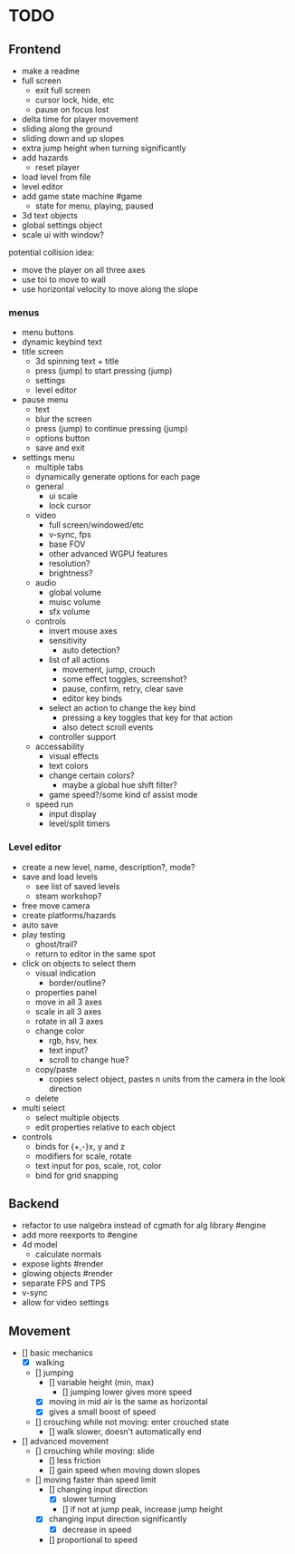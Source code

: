 # TODO

## Frontend

- make a readme
- full screen
  - exit full screen
  - cursor lock, hide, etc
  - pause on focus lost
- delta time for player movement
- sliding along the ground
- sliding down and up slopes
- extra jump height when turning significantly
- add hazards
  - reset player
- load level from file
- level editor
- add game state machine #game
  - state for menu, playing, paused
- 3d text objects
- global settings object
- scale ui with window?

potential collision idea:

- move the player on all three axes
- use toi to move to wall
- use horizontal velocity to move along the slope

### menus

- menu buttons
- dynamic keybind text
- title screen
  - 3d spinning text + title
  - press (jump) to start pressing (jump)
  - settings
  - level editor
- pause menu
  - text
  - blur the screen
  - press (jump) to continue pressing (jump)
  - options button
  - save and exit
- settings menu
  - multiple tabs
  - dynamically generate options for each page
  - general
    - ui scale
    - lock cursor
  - video
    - full screen/windowed/etc
    - v-sync, fps
    - base FOV
    - other advanced WGPU features
    - resolution?
    - brightness?
  - audio
    - global volume
    - muisc volume
    - sfx volume
  - controls
    - invert mouse axes
    - sensitivity
      - auto detection?
    - list of all actions
      - movement, jump, crouch
      - some effect toggles, screenshot?
      - pause, confirm, retry, clear save
      - editor key binds
    - select an action to change the key bind
      - pressing a key toggles that key for that action
      - also detect scroll events
    - controller support
  - accessability
    - visual effects
    - text colors
    - change certain colors?
      - maybe a global hue shift filter?
    - game speed?/some kind of assist mode
  - speed run
    - input display
    - level/split timers

### Level editor

- create a new level, name, description?, mode?
- save and load levels
  - see list of saved levels
  - steam workshop?
- free move camera
- create platforms/hazards
- auto save
- play testing
  - ghost/trail?
  - return to editor in the same spot
- click on objects to select them
  - visual indication
    - border/outline?
  - properties panel
  - move in all 3 axes
  - scale in all 3 axes
  - rotate in all 3 axes
  - change color
    - rgb, hsv, hex
    - text input?
    - scroll to change hue?
  - copy/paste
    - copies select object, pastes n units from the camera in the look direction
  - delete
- multi select
  - select multiple objects
  - edit properties relative to each object
- controls
  - binds for {+,-}x, y and z
  - modifiers for scale, rotate
  - text input for pos, scale, rot, color
  - bind for grid snapping

## Backend

- refactor to use nalgebra instead of cgmath for alg library #engine
- add more reexports to #engine
- 4d model
  - calculate normals
- expose lights #render
- glowing objects #render
- separate FPS and TPS
- v-sync
- allow for video settings

## Movement

- [] basic mechanics
  - [x] walking
  - [] jumping
    - [] variable height (min, max)
      - [] jumping lower gives more speed
    - [x] moving in mid air is the same as horizontal
    - [x] gives a small boost of speed
  - [] crouching while not moving: enter crouched state
    - [] walk slower, doesn't automatically end
- [] advanced movement
  - [] crouching while moving: slide
    - [] less friction
    - [] gain speed when moving down slopes
  - [] moving faster than speed limit
    - [] changing input direction
      - [x] slower turning
      - [] if not at jump peak, increase jump height
    - [x] changing input direction significantly
      - [x] decrease in speed
    - [] proportional to speed
